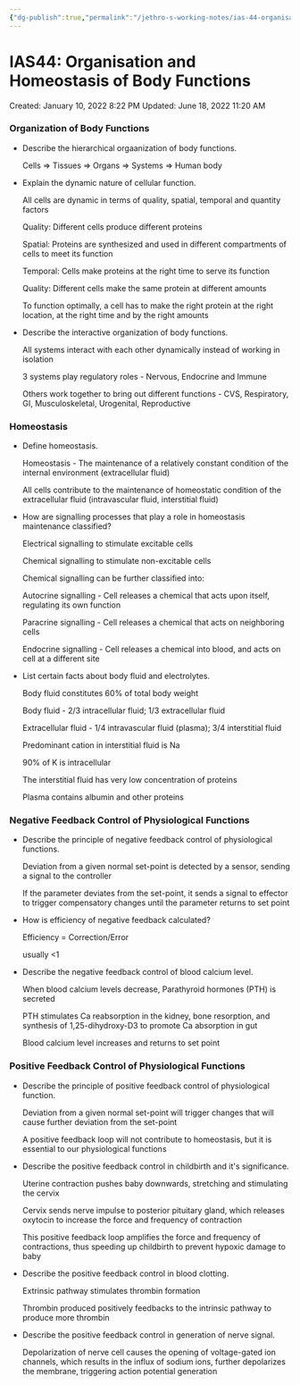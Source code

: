 ```yaml
---
{"dg-publish":true,"permalink":"/jethro-s-working-notes/ias-44-organisation-and-homeostasis-of-body-functio/","dgPassFrontmatter":true}
---
```



# IAS44: Organisation and Homeostasis of Body Functions

Created: January 10, 2022 8:22 PM
Updated: June 18, 2022 11:20 AM

### Organization of Body Functions

- Describe the hierarchical orgaanization of body functions.
    
    Cells ⇒ Tissues ⇒ Organs ⇒ Systems ⇒ Human body
    
- Explain the dynamic nature of cellular function.
    
    All cells are dynamic in terms of quality, spatial, temporal and quantity factors
    
    Quality: Different cells produce different proteins
    
    Spatial: Proteins are synthesized and used in different compartments of cells to meet its function
    
    Temporal: Cells make proteins at the right time to serve its function
    
    Quality: Different cells make the same protein at different amounts
    
    To function optimally, a cell has to make the right protein at the right location, at the right time and by the right amounts
    
- Describe the interactive organization of body functions.
    
    All systems interact with each other dynamically instead of working in isolation
    
    3 systems play regulatory roles - Nervous, Endocrine and Immune
    
    Others work together to bring out different functions - CVS, Respiratory, GI, Musculoskeletal, Urogenital, Reproductive
    

### Homeostasis

- Define homeostasis.
    
    Homeostasis - The maintenance of a relatively constant condition of the internal environment (extracellular fluid)
    
    All cells contribute to the maintenance of homeostatic condition of the extracellular fluid (intravascular fluid, interstitial fluid)
    
- How are signalling processes that play a role in homeostasis maintenance classified?
    
    Electrical signalling to stimulate excitable cells
    
    Chemical signalling to stimulate non-excitable cells
    
    Chemical signalling can be further classified into:
    
    Autocrine signalling - Cell releases a chemical that acts upon itself, regulating its own function
    
    Paracrine signalling - Cell releases a chemical that acts on neighboring cells
    
    Endocrine signalling - Cell releases a chemical into blood, and acts on cell at a different site
    
- List certain facts about body fluid and electrolytes.
    
    Body fluid constitutes 60% of total body weight
    
    Body fluid - 2/3 intracellular fluid; 1/3 extracellular fluid
    
    Extracellular fluid - 1/4 intravascular fluid (plasma); 3/4 interstitial fluid
    
    Predominant cation in interstitial fluid is Na
    
    90% of K is intracellular
    
    The interstitial fluid has very low concentration of proteins
    
    Plasma contains albumin and other proteins
    

### Negative Feedback Control of Physiological Functions

- Describe the principle of negative feedback control of physiological functions.
    
    Deviation from a given normal set-point is detected by a sensor, sending a signal to the controller
    
    If the parameter deviates from the set-point, it sends a signal to effector to trigger compensatory changes until the parameter returns to set point
    
- How is efficiency of negative feedback calculated?
    
    Efficiency = Correction/Error
    
    usually <1
    
- Describe the negative feedback control of blood calcium level.
    
    When blood calcium levels decrease, Parathyroid hormones (PTH) is secreted
    
    PTH stimulates Ca reabsorption in the kidney, bone resorption, and synthesis of 1,25-dihydroxy-D3 to promote Ca absorption in gut
    
    Blood calcium level increases and returns to set point
    

### Positive Feedback Control of Physiological Functions

- Describe the principle of positive feedback control of physiological function.
    
    Deviation from a given normal set-point will trigger changes that will cause further deviation from the set-point
    
    A positive feedback loop will not contribute to homeostasis, but it is essential to our physiological functions
    
- Describe the positive feedback control in childbirth and it's significance.
    
    Uterine contraction pushes baby downwards, stretching and stimulating the cervix
    
    Cervix sends nerve impulse to posterior pituitary gland, which releases oxytocin to increase the force and frequency of contraction
    
    This positive feedback loop amplifies the force and frequency of contractions, thus speeding up childbirth to prevent hypoxic damage to baby
    
- Describe the positive feedback control in blood clotting.
    
    Extrinsic pathway stimulates thrombin formation
    
    Thrombin produced positively feedbacks to the intrinsic pathway to produce more thrombin
    
- Describe the positive feedback control in generation of nerve signal.
    
    Depolarization of nerve cell causes the opening of voltage-gated ion channels, which results in the influx of sodium ions, further depolarizes the membrane, triggering action potential generation